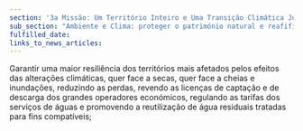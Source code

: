 ```yaml
---
section: '3a Missão: Um Território Inteiro e Uma Transição Climática Justa'
sub_section: "Ambiente e Clima: proteger o património natural e reafifirmar a liderança na redução de emissões"
fulfilled_date:
links_to_news_articles:
---
```


Garantir uma maior resiliência dos territórios mais afetados pelos efeitos das alterações climáticas, quer face a secas, quer face a cheias e inundações, reduzindo as perdas, revendo as licenças de captação e de descarga dos grandes operadores económicos, regulando as tarifas dos serviços de águas e promovendo a reutilização de água residuais tratadas para fins compatíveis;